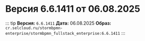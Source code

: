 # Версия 6.6.1411 от 06.08.2025

::: tip
**Версия:** `6.6.1411`
**Дата:** 06.08.2025
**Образ:** `cr.selcloud.ru/stormbpmn-enterprise/stormbpmn_fullstack_enterprise:6.6.1411`
:::
